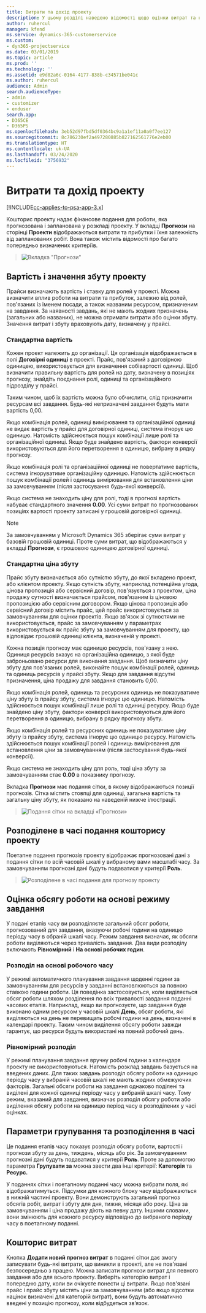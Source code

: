 ```yaml
---
title: Витрати та дохід проекту
description: У цьому розділі наведено відомості щодо оцінки витрат та надходжень по проекту.
author: ruhercul
manager: kfend
ms.service: dynamics-365-customerservice
ms.custom:
- dyn365-projectservice
ms.date: 03/01/2019
ms.topic: article
ms.prod: ''
ms.technology: ''
ms.assetid: e9d82a6c-0164-4177-838b-c34571be041c
ms.author: ruhercul
audience: Admin
search.audienceType:
- admin
- customizer
- enduser
search.app:
- D365CE
- D365PS
ms.openlocfilehash: 3eb52d97fbd5df0364bc9a1a1ef11a0a0f7ee127
ms.sourcegitcommit: 8c786230ef2a497280885b827162561776e2eb00
ms.translationtype: HT
ms.contentlocale: uk-UA
ms.lasthandoff: 03/24/2020
ms.locfileid: "3756932"
---
```

# <a name="project-costs-and-revenue"></a>Витрати та дохід проекту

[!INCLUDE[cc-applies-to-psa-app-3.x](../includes/cc-applies-to-psa-app-3x.md)]

Кошторис проекту надає фінансове подання для роботи, яка прогнозована і запланована у розкладі проекту. У вкладці **Прогнози** на сторінці **Проекти** відображаються витрати та прибутки і їхня залежність від запланованих робіт. Вона також містить відомості про багато попередньо визначених критеріїв. 

> ![Вкладка "Прогнози"](media/project-5.png)

## <a name="cost-and-sales-values-of-the-project"></a>Вартість і значення збуту проекту

Прайси визначають вартість і ставку для ролей у проекті. Можна визначити вплив роботи на витрати та прибуток, залежно від ролей, пов'язаних із іменем посади, а також названим ресурсом, призначеним на завдання. За наявності завдань, які не мають жодних призначень (загальних або названих), не можна отримати витрати або оцінки збуту. Значення витрат і збуту враховують дату, визначену у прайсі.

### <a name="default-cost-price"></a>Стандартна вартість  

Кожен проект належить до організації. Ця організація відображається в полі **Договірні одиниці** в проекті. Прайс, пов'язаний з договірною одиницею, використовується для визначення собівартості одиниці. Щоб визначити правильну вартість для ролей на дату, визначену в позиціях прогнозу, знайдіть поєднання ролі, одиниці та організаційного підрозділу у прайсі. 

Таким чином, щоб їх вартість можна було обчислити, слід призначити ресурсам всі завдання. Будь-які непризначені завдання будуть мати вартість 0,00.

Якщо комбінація ролей, одиниці вимірювання та організаційної одиниці не видає вартість у прайсі для договірної одиниці, система ігнорує цю одиницю. Натомість здійснюється пошук комбінації лише ролі та організаційної одиниці. Якщо буде знайдено вартість, фактори конверсії використовуються для його перетворення в одиницю, вибрану в рядку прогнозу.

Якщо комбінація ролі та організаційної одиниці не повертатиме вартість, система ігноруватиме організаційну одиницю. Натомість здійснюється пошук комбінації ролей і одиниць вимірювання для встановлення ціни за замовчуванням (після застосування будь-якої конверсії).

Якщо система не знаходить ціну для ролі, тоді в прогнозі вартість набуває стандартного значення **0.00**. Усі суми витрат по прогнозованих позиціях вартості проекту записані у грошовій договірної одиниці.

> [!NOTE]
> За замовчуванням у Microsoft Dynamics 365 зберігає суми витрат у базовій грошовій одиниці. Проте суми витрат, що відображаються у вкладці **Прогнози**, є грошовою одиницею договірної одиниці.  

### <a name="default-sales-price"></a>Стандартна ціна збуту 

Прайс збуту визначається або сутністю збуту, до якої вкладено проект, або клієнтом проекту. Якщо сутність збуту, наприклад потенційна угода, цінова пропозиція або сервісний договір, пов'язується з проектом, ціна продажу сутності визначається прайсом, пов'язаним із ціновою пропозицією або сервісним договором. Якщо цінова пропозиція або сервісний договір містить прайс, цей прайс використовується за замовчуванням для оцінки проектів. Якщо зв'язок зі сутностями не використовується, прайс за замовчуванням у параметрах використовується як прайс збуту за замовчуванням для проекту, що відповідає грошовій одиниці клієнта, визначеній у проекті.

Кожна позиція прогнозу має одиницю ресурсів, пов'язану з нею. Одиниця ресурсів вказує на організаційна одиницю, з якої буде заброньовано ресурси для виконання завдання. Щоб визначити ціну збуту для пов'язаних ролей, виконайте пошук комбінації ролей, одиниць та одиниць ресурсів у прайсі збуту. Якщо для завдання відсутні призначення, ціна продажу для завдання становить 0,00.

Якщо комбінація ролей, одиниць та ресурсних одиниць не показуватиме ціну збуту із прайсу збуту, система ігнорує цю одиницю. Натомість здійснюється пошук комбінації лише ролі та одиниці ресурсу. Якщо буде знайдено ціну збуту, фактори конверсії використовуються для його перетворення в одиницю, вибрану в рядку прогнозу збуту. 

Якщо комбінація ролей та ресурсних одиниць не показуватиме ціну збуту із прайсу збуту, система ігнорує цю одиницю ресурсу. Натомість здійснюється пошук комбінації ролей і одиниць вимірювання для встановлення ціни за замовчуванням (після застосування будь-якої конверсії).

Якщо система не знаходить ціну для роль, тоді ціна збуту за замовчуванням стає **0.00** в показнику прогнозу.

Вкладка **Прогнози** має подання сітки, в якому відображаються позиції прогнозів. Сітка містить стовпці для одиниці, загальна вартість та загальну ціну збуту, як показано на наведеній нижче ілюстрації. 

> ![Подання сітки на вкладці «Прогнози»](media/project-6.png)

## <a name="time-phased-view-of-project-estimates"></a>Розподілене в часі подання кошторису проекту

Поетапне подання прогнозів проекту відображає прогнозовані дані з подання сітки по всій часовій шкалі у вибраному вами масштабі часу. За замовчуванням прогнозні дані будуть подаватися у критерії **Роль**.

> ![Розподілене в часі подання для прогнозу проекту](media/project-7.png)

## <a name="allocating-estimated-effort-based-on-the-task-mode"></a>Оцінка обсягу роботи на основі режиму завдання

У подані етапів часу ви розподіляєте загальний обсяг роботи, прогнозований для завдання, вказуючи робочі години на одиницю періоду часу в обраній шкалі часу. Режим завдання визначає, як обсяги роботи виділяються через тривалість завдання. Два види розподілу включають **Рівномірний** і **На основі робочих годин**.

### <a name="work-hours-based-allocation"></a>Розподіл на основі робочого часу
 
У режимі автоматичного планування завдання щоденні години за замовчуванням для ресурсів у завданні встановлюються за повною ставкою години роботи. Ця поведінка застосовується, коли виділяється обсяг роботи шляхом розділення по всіх тривалості завдання поданні часових етапів. Наприклад, якщо ви прогнозуєте, що завдання буде виконано одним ресурсом у часовій шкалі **День**, обсяг роботи, які виділяються на день не перевищать робочі години на день, визначені в календарі проекту. Таким чином виділення обсягу роботи завжди гарантує, що ресурси будуть використані на повний робочий день.

### <a name="even-allocation"></a>Рівномірний розподіл

У режимі планування завдання вручну робочі години з календаря проекту не використовуються. Натомість розклад завдань базується на введених даних. Для таких завдань розподіл обсягу роботи на одиницю періоду часу у вибраній часовій шкалі не мають жодних обмежуючих факторів. Загальні обсяги роботи на завдання однаково поділені та виділені для кожної одиниці періоду часу у вибраній шкалі часу. Тому режим, вказаний для завдання, визначає розподіл обсягу роботи або виділення обсягу роботи на одиницю період часу в розподілених у часі оцінках.

## <a name="grouping-and-time-phasing-options"></a>Параметри групування та розподілення в часі

Це подання етапів часу показує розподіл обсягу роботи, вартості і прогнози збуту за день, тиждень, місяць або рік. За замовчуванням прогнозні дані будуть подаватися у критерії **Роль**. Проте за допомогою параметра **Групувати за** можна звести два інші критерії: **Категорія** та **Ресурс.**

У поданнях сітки і поетапному поданні часу можна вибрати поля, які відображатимуться. Підсумки для кожного блоку часу відображаються в нижній частині проекту. Вони демонструють загальний прогноз обсягів робіт, витрат і збуту для дня, тижня, місяця або року. Ціна за замовчуванням і ціна продажу діють на певну дату. Іншими словами, вони змінюють для кожного ресурсу відповідно до вибраного періоду часу в поетапному поданні.

## <a name="expense-estimates"></a>Кошторис витрат

Кнопка **Додати новий прогноз витрат** в поданні сітки дає змогу записувати будь-які витрати, що виникли в проекті, але не пов'язані безпосередньо з працею. Можна записати прогнози витрат для певного завдання або для всього проекту. Виберіть категорію витрат і попередню дату, коли ви очікуєте понести ці витрати. Якщо пов'язані прайс і прайс збуту містять ціни за замовчуванням (або якщо відсотки націнок визначені для категорій витрат), вони будуть автоматично введені у позицію прогнозу, коли відбудеться зв’язок.
